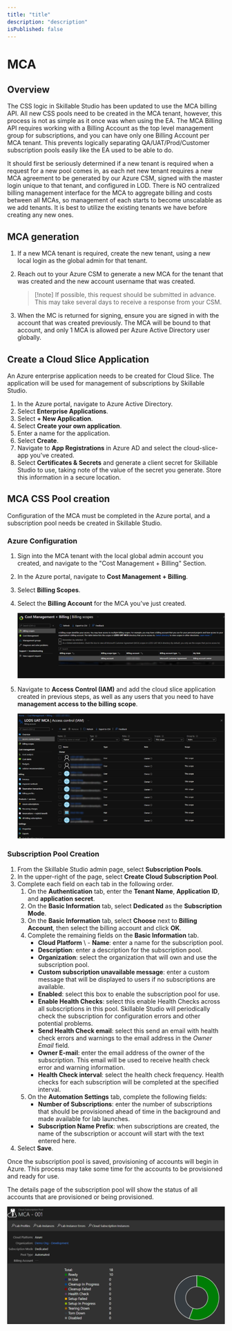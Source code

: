 ```yaml
---
title: "title"
description: "description"
isPublished: false
---
```


# MCA 

## Overview
The CSS logic in Skillable Studio has been updated to use the MCA billing API. All new CSS pools need to be created in the MCA tenant, however, this process is not as simple as it once was when using the EA. The MCA Billing API requires working with a Billing Account as the top level management group for subscriptions, and you can have only one Billing Account per MCA tenant. This prevents logically separating QA/UAT/Prod/Customer subscription pools easily like the EA used to be able to do.
 
It should first be seriously determined if a new tenant is required when a request for a new pool comes in, as each net new tenant requires a new MCA agreement to be generated by our Azure CSM, signed with the master login unique to that tenant, and configured in LOD. There is NO centralized billing management interface for the MCA to aggregate billing and costs between all MCAs, so management of each starts to become unscalable as we add tenants. It is best to utilize the existing tenants we have before creating any new ones.
 
## MCA generation
1. If a new MCA tenant is required, create the new tenant, using a new local login as the global admin for that tenant. 
1. Reach out to your Azure CSM to generate a new MCA for the tenant that was created and the new account username that was created. 
    >[!note] If possible, this request should be submitted in advance. This may take several days to receive a response from your CSM. 

1. When the MC is returned for signing, ensure you are signed in with the account that was created previously. The MCA will be bound to that account, and only 1 MCA is allowed per Azure Active Directory user globally.

## Create a Cloud Slice Application 

An Azure enterprise application needs to be created for Cloud Slice. The application will be used for management of subscriptions by Skillable Studio. 

1. In the Azure portal, navigate to Azure Active Directory. 
1. Select **Enterprise Applications**.
1. Select **+ New Application**.
1. Select **Create your own application**.
1. Enter a name for the application. 
1. Select **Create**.
1. Navigate to **App Registrations** in Azure AD and select the cloud-slice-app you've created.
1. Select **Certificates & Secrets** and generate a client secret for Skillable Studio to use, taking note of the value of the secret you generate. Store this information in a secure location. 
 
## MCA CSS Pool creation

Configuration of the MCA must be completed in the Azure portal, and a subscription pool needs be created in Skillable Studio. 

### Azure Configuration 

1. Sign into the MCA tenant with the local global admin account you created, and navigate to the "Cost Management + Billing" Section.

1. In the Azure portal, navigate to **Cost Management + Billing**. 
1. Select **Billing Scopes**.
1. Select the **Billing Account** for the MCA you've just created.
 
    ![Select Billing Account](images/select-billing-account.png)
 
1. Navigate to **Access Control (IAM)** and add the cloud slice application created in previous steps, as well as any users that you need to have **management access to the billing scope**.

    ![Navigate to Access Control](images/navigate-to-access-control.png)
 
### Subscription Pool Creation

1. From the Skillable Studio admin page, select **Subscription Pools**. 
1. In the upper-right of the page, select **Create Cloud Subscription Pool**.
1. Complete each field on each tab in the following order. 
    1. On the **Authentication** tab, enter the **Tenant Name**, **Application ID**, and **application secret**. 
    1. On the **Basic Information** tab, select **Dedicated** as the **Subscription Mode**. 
    1. On the **Basic Information** tab, select **Choose** next to **Billing Account**, then select the billing account and click **OK**. 
    1. Complete the remaining fields on the **Basic Information** tab. 
        - **Cloud Platform**
\       - **Name**: enter a name for the subscription pool. 
        - **Description**: enter a description for the subscription pool. 
        - **Organization**: select the organization that will own and use the subscription pool. 
        - **Custom subscription unavailable message**: enter a custom message that will be displayed to users if no subscriptions are available.
        - **Enabled**: select this box to enable the subscription pool for use. 
        - **Enable Health Checks**: select this enable Health Checks across all subscriptions in this pool. Skillable Studio will periodically check the subscription for configuration errors and other potential problems. 
        - **Send Health Check email**: select this send an email with health check errors and warnings to the email address in the _Owner Email_ field. 
        - **Owner E-mail**: enter the email address of the owner of the subscription. This email will be used to receive health check error and warning information. 
        - **Health Check interval**: select the health check frequency. Health checks for each subscription will be completed at the specified interval. 
    1. On the **Automation Settings** tab, complete the following fields:
        - **Number of Subscriptions**: enter the number of subscriptions that should be provisioned ahead of time in the background and made available for lab launches. 
        - **Subscription Name Prefix**: when subscriptions are created, the name of the subscription or account will start with the text entered here. 
1. Select **Save**. 

Once the subscription pool is saved, provisioning of accounts will begin in Azure. This process may take some time for the accounts to be provisioned and ready for use. 

The details page of the subscription pool will show the status of all accounts that are provisioned or being provisioned. 

![](images/sub-pool-account-status.png)